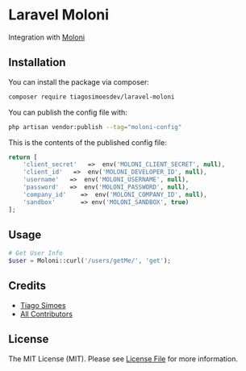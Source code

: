 # Laravel Moloni

Integration with [Moloni](https://www.moloni.pt/)

## Installation

You can install the package via composer:

```bash
composer require tiagosimoesdev/laravel-moloni
```

You can publish the config file with:

```bash
php artisan vendor:publish --tag="moloni-config"
```

This is the contents of the published config file:

```php
return [
    'client_secret'   =>  env('MOLONI_CLIENT_SECRET', null),
    'client_id'   =>  env('MOLONI_DEVELOPER_ID', null),
    'username'   =>  env('MOLONI_USERNAME', null),
    'password'   =>  env('MOLONI_PASSWORD', null),
    'company_id'    =>  env('MOLONI_COMPANY_ID', null),
    'sandbox'       => env('MOLONI_SANDBOX', true)
];
```

## Usage

```php
# Get User Info
$user = Moloni::curl('/users/getMe/', 'get');
```

## Credits

- [Tiago Simoes](https://github.com/tiagosimoesdev)
- [All Contributors](../../contributors)

## License

The MIT License (MIT). Please see [License File](LICENSE.md) for more information.
